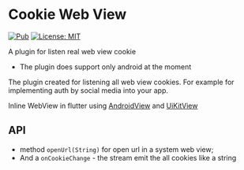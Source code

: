 # Cookie Web View
[![Pub](https://img.shields.io/pub/v/cookie_web_view.svg)](https://pub.dartlang.org/packages/cookie_web_view) 
[![License: MIT](https://img.shields.io/badge/License-MIT-yellow.svg)](https://opensource.org/licenses/MIT)

A plugin for listen real web view cookie

* The plugin does support only android at the moment

The plugin created for listening all web view cookies.
For example for implementing auth by social media into your app.

Inline WebView in flutter using [AndroidView](https://docs.flutter.io/flutter/widgets/AndroidView-class.html) and [UiKitView](https://docs.flutter.io/flutter/widgets/UiKitView-class.html)

## API
- method `openUrl(String)` for open url in a system web view; 
- And a `onCookieChange` - the stream emit the all cookies like a string
